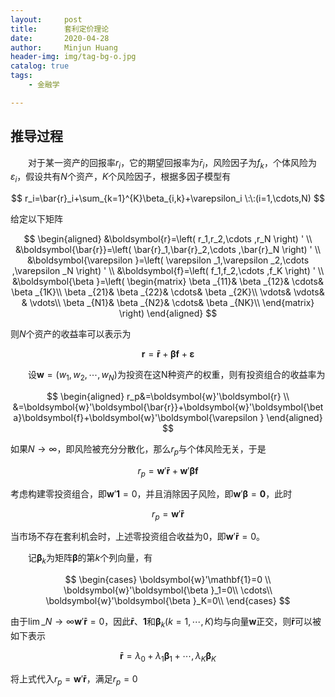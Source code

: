 ```yaml
---
layout:     post
title:      套利定价理论
date:       2020-04-28
author:     Minjun Huang
header-img: img/tag-bg-o.jpg
catalog: true
tags:
    - 金融学

---
```


<head>
    <script src="https://cdn.mathjax.org/mathjax/latest/MathJax.js?config=TeX-AMS-MML_HTMLorMML" type="text/javascript"></script>
    <script type="text/x-mathjax-config">
        MathJax.Hub.Config({
            tex2jax: {
            skipTags: ['script', 'noscript', 'style', 'textarea', 'pre'],
            inlineMath: [['$','$']]
            }
        });
    </script>
</head>

## 推导过程

&emsp;&emsp;对于某一资产的回报率$r_i$，它的期望回报率为$\bar{r}_i$，风险因子为$f_k$，个体风险为$\varepsilon_i$，假设共有$N$个资产，$K$个风险因子，根据多因子模型有


$$
r_i=\bar{r}_i+\sum_{k=1}^{K}\beta_{i,k}+\varepsilon_i \:\:(i=1,\cdots,N)
$$


给定以下矩阵


$$
\begin{aligned}
&\boldsymbol{r}=\left( r_1,r_2,\cdots ,r_N \right) '
\\
&\boldsymbol{\bar{r}}=\left( \bar{r}_1,\bar{r}_2,\cdots ,\bar{r}_N \right) '
\\
&\boldsymbol{\varepsilon }=\left( \varepsilon _1,\varepsilon _2,\cdots ,\varepsilon _N \right) '
\\
&\boldsymbol{f}=\left( f_1,f_2,\cdots ,f_K \right) '
\\
&\boldsymbol{\beta }=\left( \begin{matrix}
	\beta _{11}&		\beta _{12}&		\cdots&		\beta _{1K}\\
	\beta _{21}&		\beta _{22}&		\cdots&		\beta _{2K}\\
	\vdots&		\vdots&		&		\vdots\\
	\beta _{N1}&		\beta _{N2}&		\cdots&		\beta _{NK}\\
\end{matrix} \right) 
\end{aligned}
$$


则$N$个资产的收益率可以表示为


$$
\boldsymbol{r}=\boldsymbol{\bar{r}}+\boldsymbol{\beta f}+\boldsymbol{\varepsilon}
$$




&emsp;&emsp;设$\boldsymbol{w}=(w_1,w_2,\cdots,w_N)$为投资在这N种资产的权重，则有投资组合的收益率为


$$
\begin{aligned}
r_p&=\boldsymbol{w}'\boldsymbol{r} \\
&=\boldsymbol{w}'\boldsymbol{\bar{r}}+\boldsymbol{w}'\boldsymbol{\beta}\boldsymbol{f}+\boldsymbol{w}'\boldsymbol{\varepsilon }
\end{aligned}
$$


如果$N \rightarrow \infty$，即风险被充分分散化，那么$r_p$与个体风险无关，于是


$$
r_p = \boldsymbol{w}'\boldsymbol{\bar{r}}+\boldsymbol{w}'\boldsymbol{\beta}\boldsymbol{f}
$$


考虑构建零投资组合，即$\boldsymbol{w}'\mathbf{1}=0$，并且消除因子风险，即$\boldsymbol{w}'\boldsymbol{\beta}=\mathbf{0}$，此时


$$
r_p=\boldsymbol{w}'\boldsymbol{\bar{r}}
$$


当市场不存在套利机会时，上述零投资组合收益为0，即$\boldsymbol{w}'\boldsymbol{\bar{r}}=0$。



&emsp;&emsp;记$\boldsymbol{\beta}_k$为矩阵$\boldsymbol{\beta}$的第$k$个列向量，有


$$
\begin{cases}
\boldsymbol{w}'\mathbf{1}=0 \\
	\boldsymbol{w}'\boldsymbol{\beta }_1=0\\
	\cdots\\
	\boldsymbol{w}'\boldsymbol{\beta }_K=0\\
\end{cases}
$$


由于$\lim\_{N \rightarrow \infty} \boldsymbol{w}'\boldsymbol{\bar{r}}=0$，因此$\boldsymbol{\bar{r}}$、$\mathbf{1}$和$\boldsymbol{\beta}_k  (k=1,\cdots, K)$均与向量$\boldsymbol{w}$正交，则$\boldsymbol{\bar{r}}$可以被如下表示


$$
\boldsymbol{\bar{r}} = \lambda_0+\lambda_1\boldsymbol{\beta}_1+\cdots,\lambda_K\boldsymbol{\beta}_K
$$


将上式代入$r_p = \boldsymbol{w}'\boldsymbol{\bar{r}}$，满足$r_p=0$

